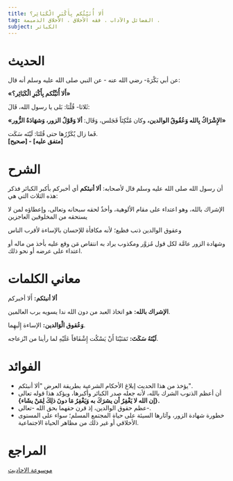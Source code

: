 ```yaml
---
title: أَلا أُنَبِّئُكم بِأَكْبَرِ الْكَبَائِر؟
tag: الفضائل والآداب . فقه الأخلاق . الأخلاق الذميمة .
subject: الكبائر
---
```


# الحديث

<Box>

عن أبي بَكْرَةَ- رضي الله عنه - عن النبي صلى الله عليه وسلم أنه قال:

**«أَلا أُنَبِّئُكم بِأَكْبَرِ الْكَبَائِر؟»**

ثَلاثا- قُلْنَا: بَلى يا رسول الله، قَالَ: 

**«الإِشْرَاكُ بِالله وَعُقُوقُ الوالدين،** وكان مُتَّكِئاً فَجَلس، وَقَال:
**ألا وَقَوْلُ الزور، وَشهَادَةُ الزُّور»**

فَما زال يُكَرِّرُها حتى قُلنَا: لَيْتَه سَكَت.  
**[صحيح] - [متفق عليه]**

</Box>

# الشرح

<Box>

  أن رسول الله صلى الله عليه وسلم قال لأصحابه: **ألا أنبئكم** أي أخبركم بأكبر الكبائر فذكر هذه الثلاث التي هي:

  الإشراك بالله، وهو اعتداء على مقام الألوهية، وأخذٌ لحقه سبحانه وتعالى، وإعطاؤه لمن لا يستحقه من المخلوقين العاجزين

  وعقوق الوالدين ذنب فظيع؛ لأنه مكافأة للإحسان بالإساءة لأقرب الناس

  وشهادة الزور عامَّة لكل قول مُزوَّر ومكذوب يراد به انتقاص مَن وقع عليه بأخذ من ماله أو اعتداء على عرضه أو نحو ذلك. 

</Box>

# معاني الكلمات

<Box>

  **ألا أنبئكم:** أَلا أخبركم

  **الإشراك بالله:** هو اتخاذ العبد من دون الله ندا يسويه برب العالمين.

  **وَعُقوق الْوَالدين:** الإساءة إِلَيهِما.

  **لَيْتَهُ سَكَتَ:** تَمَنَيْنَا أَنْ يَسْكُت إِشْفَاقاً عَلَيْهِ لما رأينا من انْزعاجه. 

</Box>

# الفوائد

<Box>

  * يؤخذ من هذا الحديث إبلاغ الأحكام الشرعية بطريقة العرض "ألا أنبئكم". 
  * أن أعظم الذنوب الشرك بالله، لأنه جعله صدر الكبائر وأكبرها، ويؤكد هذا قوله تعالى **{إن الله لا يَغْفِرُ أن يشرَكَ به وَيَغْفِرُ مَا دونَ ذلِكَ لِمَنْ يشَاء}.** 
  * عظم حقوق الوالدين، إذ قرن حقهما بحق الله -تعالى-. 
  * خطورة شهادة الزور، وآثارها السيئة على حياة المجتمع المسلم؛ سواء على المستوى الأخلاقي أو غير ذلك من مظاهر الحياة الاجتماعية. 

</Box>

# المراجع

<Sources>

   [موسوعة الاحاديث](https://hadeethenc.com/ar/browse/hadith/2941)
   
</Sources>